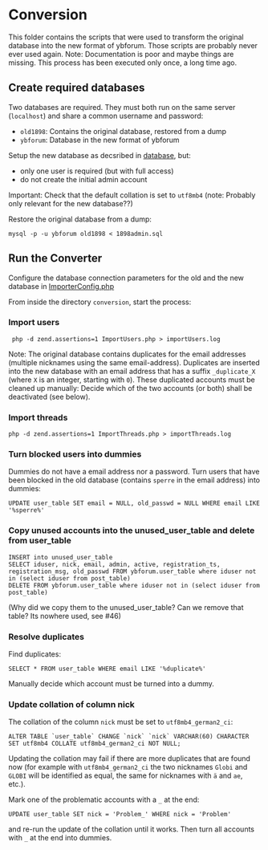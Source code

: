 # Conversion
This folder contains the scripts that were used to transform the original database into the new format of ybforum. Those scripts are probably never ever used again.
Note: Documentation is poor and maybe things are missing. This process has been executed only once, a long time ago.

## Create required databases
Two databases are required. They must both run on the same server (`localhost`) and share a common username and password:
- `old1898`: Contains the original database, restored from a dump
- `ybforum`: Database in the new format of ybforum

Setup the new database as decsribed in [database](../database), but:
- only one user is required (but with full access)
- do not create the initial admin account

Important: Check that the default collation is set to `utf8mb4` (note: Probably only relevant for the new database??)

Restore the original database from a dump:
```
mysql -p -u ybforum old1898 < 1898admin.sql
```

## Run the Converter
Configure the database connection parameters for the old and the new database in [ImporterConfig.php](ImporterConfig.php)

From inside the directory `conversion`, start the process:

### Import users
```
 php -d zend.assertions=1 ImportUsers.php > importUsers.log
```

Note: The original database contains duplicates for the email addresses (multiple nicknames using the same email-address). Duplicates are inserted into the new database with an email address that has a suffix `_duplicate_X` (where `X` is an integer, starting with `0`). These duplicated accounts must be cleaned up manually: Decide which of the two accounts (or both) shall be deactivated (see below).

### Import threads
```
php -d zend.assertions=1 ImportThreads.php > importThreads.log
```

### Turn blocked users into dummies
Dummies do not have a email address nor a password. Turn users that have been blocked in the old database (contains `sperre` in the email address) into dummies:
```
UPDATE user_table SET email = NULL, old_passwd = NULL WHERE email LIKE '%sperre%'
```

### Copy unused accounts into the unused_user_table and delete from user_table
```
INSERT into unused_user_table 
SELECT iduser, nick, email, admin, active, registration_ts, registration_msg, old_passwd FROM ybforum.user_table where iduser not in (select iduser from post_table)
DELETE FROM ybforum.user_table where iduser not in (select iduser from post_table)
```
(Why did we copy them to the unused_user_table? Can we remove that table? Its nowhere used, see #46)

### Resolve duplicates
Find duplicates:
```
SELECT * FROM user_table WHERE email LIKE '%duplicate%'
```

Manually decide which account must be turned into a dummy.

### Update collation of column nick
The collation of the column `nick` must be set to `utf8mb4_german2_ci`:
```
ALTER TABLE `user_table` CHANGE `nick` `nick` VARCHAR(60) CHARACTER SET utf8mb4 COLLATE utf8mb4_german2_ci NOT NULL;
```

Updating the collation may fail if there are more duplicates that are found now (for example with `utf8mb4_german2_ci` the two nicknames `Globi` and `GLOBI` will be identified as equal, the same for nicknames with `ä` and `ae`, etc.).

Mark one of the problematic accounts with a `_` at the end:
```
UPDATE user_table SET nick = 'Problem_' WHERE nick = 'Problem'
```
and re-run the update of the collation until it works. Then turn all accounts with `_` at the end into dummies.


